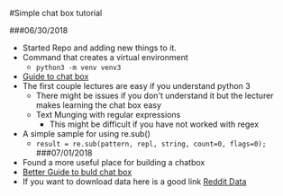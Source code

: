 #Simple chat box tutorial

###06/30/2018
- Started Repo and adding new things to it.
- Command that creates a virtual environment 
    - `python3 -m venv venv3` 
- [Guide to chat box](https://campus.datacamp.com/courses/building-chatbots-in-python/)
- The first couple lectures are easy if you understand python 3
    - There might be issues if you don't understand it but the lecturer makes learning the chat box easy
    - Text Munging with regular expressions
        - This might be difficult if you have not worked with regex
- A simple sample for using re.sub()
    - `result = re.sub(pattern, repl, string, count=0, flags=0);`
###07/01/2018
- Found a more useful place for building a chatbox 
- [Better Guide to buld chat box](https://www.youtube.com/watch?v=K2hFNFN9lRc&index=2&list=PLQVvvaa0QuDdc2k5dwtDTyT9aCja0on8j)
- If you want to download data here is a good link [Reddit Data](http://files.pushshift.io/reddit/comments/)